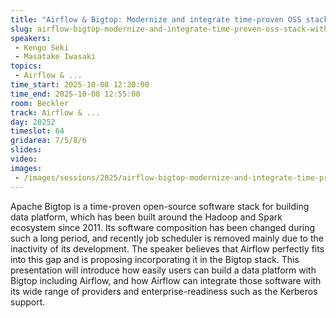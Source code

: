 ```yaml
---
title: "Airflow & Bigtop: Modernize and integrate time-proven OSS stack with Apache Airflow"
slug: airflow-bigtop-modernize-and-integrate-time-proven-oss-stack-with-apache-airflow
speakers:
 - Kengo Seki
 - Masatake Iwasaki
topics:
 - Airflow & ...
time_start: 2025-10-08 12:30:00
time_end: 2025-10-08 12:55:00
room: Beckler
track: Airflow & ...
day: 20252
timeslot: 64
gridarea: 7/5/8/6
slides:
video:
images:
 - /images/sessions/2025/airflow-bigtop-modernize-and-integrate-time-proven-oss-stack-with-apache-airflow.png
---
```


Apache Bigtop is a time-proven open-source software stack for building data platform, which has been built around the Hadoop and Spark ecosystem since 2011. Its software composition has been changed during such a long period, and recently job scheduler is removed mainly due to the inactivity of its development. The speaker believes that Airflow perfectly fits into this gap and is proposing incorporating it in the Bigtop stack. This presentation will introduce how easily users can build a data platform with Bigtop including Airflow, and how Airflow can integrate those software with its wide range of providers and enterprise-readiness such as the Kerberos support.
